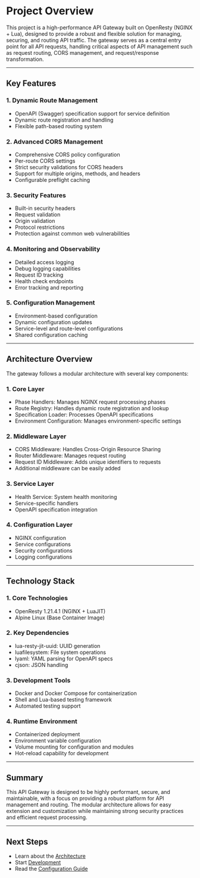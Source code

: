 # Project Overview

This project is a high-performance API Gateway built on OpenResty (NGINX + Lua), designed to provide a robust and flexible solution for managing, securing, and routing API traffic. The gateway serves as a central entry point for all API requests, handling critical aspects of API management such as request routing, CORS management, and request/response transformation.

---

## Key Features

### 1. Dynamic Route Management

- OpenAPI (Swagger) specification support for service definition
- Dynamic route registration and handling
- Flexible path-based routing system

### 2. Advanced CORS Management

- Comprehensive CORS policy configuration
- Per-route CORS settings
- Strict security validations for CORS headers
- Support for multiple origins, methods, and headers
- Configurable preflight caching

### 3. Security Features

- Built-in security headers
- Request validation
- Origin validation
- Protocol restrictions
- Protection against common web vulnerabilities

### 4. Monitoring and Observability

- Detailed access logging
- Debug logging capabilities
- Request ID tracking
- Health check endpoints
- Error tracking and reporting

### 5. Configuration Management

- Environment-based configuration
- Dynamic configuration updates
- Service-level and route-level configurations
- Shared configuration caching

---

## Architecture Overview

The gateway follows a modular architecture with several key components:

### 1. Core Layer

- Phase Handlers: Manages NGINX request processing phases
- Route Registry: Handles dynamic route registration and lookup
- Specification Loader: Processes OpenAPI specifications
- Environment Configuration: Manages environment-specific settings

### 2. Middleware Layer

- CORS Middleware: Handles Cross-Origin Resource Sharing
- Router Middleware: Manages request routing
- Request ID Middleware: Adds unique identifiers to requests
- Additional middleware can be easily added

### 3. Service Layer

- Health Service: System health monitoring
- Service-specific handlers
- OpenAPI specification integration

### 4. Configuration Layer

- NGINX configuration
- Service configurations
- Security configurations
- Logging configurations

---

## Technology Stack

### 1. Core Technologies

- OpenResty 1.21.4.1 (NGINX + LuaJIT)
- Alpine Linux (Base Container Image)

### 2. Key Dependencies

- lua-resty-jit-uuid: UUID generation
- luafilesystem: File system operations
- lyaml: YAML parsing for OpenAPI specs
- cjson: JSON handling

### 3. Development Tools

- Docker and Docker Compose for containerization
- Shell and Lua-based testing framework
- Automated testing support

### 4. Runtime Environment

- Containerized deployment
- Environment variable configuration
- Volume mounting for configuration and modules
- Hot-reload capability for development

---

## Summary

This API Gateway is designed to be highly performant, secure, and maintainable, with a focus on providing a robust platform for API management and routing. The modular architecture allows for easy extension and customization while maintaining strong security practices and efficient request processing.

---

## Next Steps

- Learn about the [Architecture](architecture/overview.md)
- Start [Development](development/getting-started.md)
- Read the [Configuration Guide](configuration/overview.md)
